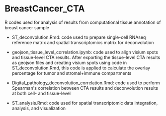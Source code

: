 # BreastCancer_CTA
R codes used for analysis of results from computational tissue annotation of breast cancer sample

- ST_deconvolution.Rmd: code used to prepare single-cell RNAseq reference matrix and spatial transcriptomics matrix for deconvolution

- geojson_tissue_level_correlation.ipynb: code used to align visium spots and tissue-level CTA results. After exporting the tissue-level CTA results as geojson files and creating visium spots using code in ST_deconvolution.Rmd, this code is applied to calculate the overlay percentage for tumor and stromal+immune compartments 

- Digital_pathology_deconvolution_correlation.Rmd: code used to perform Spearman's correlation between CTA results and deconvolution results at both cell- and tissue-level

- ST_analysis.Rmd: code used for spatial transcriptomic data integration, analysis, and visualization
